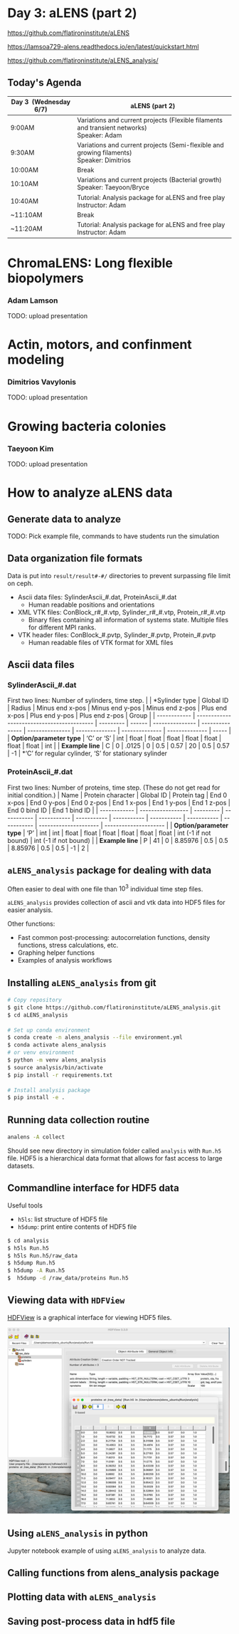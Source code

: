# Day 3: aLENS (part 2) 

https://github.com/flatironinstitute/aLENS

https://lamsoa729-alens.readthedocs.io/en/latest/quickstart.html

https://github.com/flatironinstitute/aLENS_analysis/


## Today's Agenda

| Day 3  (Wednesday 6/7) | aLENS (part 2) |
| --- | --- |
| 9:00AM | Variations and current projects (Flexible filaments and transient networks) <br /> Speaker: Adam | 
| 9:30AM | Variations and current projects (Semi-flexible and growing filaments) <br /> Speaker: Dimitrios |
| 10:00AM | Break |
| 10:10AM | Variations and current projects (Bacterial growth) <br /> Speaker: Taeyoon/Bryce|
| 10:40AM | Tutorial: Analysis package for aLENS and free play <br /> Instructor: Adam |
| ~11:10AM | Break|
| ~11:20AM | Tutorial: Analysis package for aLENS and free play <br /> Instructor: Adam |



# ChromaLENS: Long flexible biopolymers
### Adam Lamson
TODO: upload presentation



# Actin, motors, and confinment modeling
### Dimitrios Vavylonis
TODO: upload presentation



# Growing bacteria colonies
### Taeyoon Kim
TODO: upload presentation



# How to analyze aLENS data


## Generate data to analyze

TODO: Pick example file, commands to have students run the simulation


## Data organization file formats
Data is put into `result/result#-#/` directories to prevent surpassing file limit on ceph.

* Ascii data files: SylinderAscii_#.dat, ProteinAscii_#.dat
  * Human readable positions and orientations
* XML VTK files: ConBlock\_r#\_#.vtp, Sylinder\_r#\_#.vtp, Protein\_r#\_#.vtp
  * Binary files containing all information of systems state. Multiple files for different MPI ranks.
* VTK header files: ConBlock_#.pvtp, Sylinder_#.pvtp, Protein_#.pvtp
  * Human readable files of VTK format for XML files



## Ascii data files

### SylinderAscii_#.dat

First two lines: Number of sylinders, time step. 
| | *Sylinder type | Global ID | Radius | Minus end x-pos | Minus end y-pos | Minus end z-pos | Plus end x-pos | Plus end y-pos | Plus end z-pos | Group |
| ------------ | ------------------------------------------ | --------- | ------ | --------------- | --------------- | --------------- | -------------- | -------------- | -------------- | ----- |
| **Option/parameter type** | ‘C’  or ‘S’ | int | float | float | float | float | float | float | float | int |
| **Example line** | C | 0 | .0125 | 0 | 0.5 | 0.57 | 20 | 0.5 | 0.57 | -1 |
*‘C’ for regular cylinder, ‘S’ for stationary sylinder

### ProteinAscii_#.dat
First two lines: Number of proteins, time step. (These do not get read for initial condition.)
| Name | Protein character | Global ID | Protein tag | End 0 x-pos | End 0 y-pos | End 0 z-pos | End 1 x-pos | End 1 y-pos | End 1 z-pos | End 0 bind ID | End 1 bind ID |
| ------------ | ----------------- | --------- | ----------- | ----------- | ----------- | ----------- | ----------- | ----------- | ----------- | --------------------- | --------------------- |
| **Option/parameter type** | ‘P’ | int | int | float | float | float | float | float | float | int (-1 if not bound) | int (-1 if not bound) |
| **Example line** | P | 41 | 0 | 8.85976 | 0.5 | 0.5 | 8.85976 | 0.5 | 0.5 | -1 | 2 |


## `aLENS_analysis` package for dealing with data
Often easier to deal with one file than $10^3$ individual time step files.

`aLENS_analysis` provides collection of ascii and vtk data into HDF5 files for easier analysis.

Other functions:
* Fast common post-processing: autocorrelation functions, density functions, stress calculations, etc.
* Graphing helper functions
* Examples of analysis workflows


## Installing `aLENS_analysis` from git

```bash
# Copy repository
$ git clone https://github.com/flatironinstitute/aLENS_analysis.git
$ cd aLENS_analysis

# Set up conda environment
$ conda create -n alens_analysis --file environment.yml
$ conda activate alens_analysis
# or venv environment
$ python -m venv alens_analysis
$ source analysis/bin/activate
$ pip install -r requirements.txt

# Install analysis package
$ pip install -e .

```
<!-- TODO Make sure that this is easy to install and set up -->


## Running data collection routine

```bash
analens -A collect
```
Should see new directory in simulation folder called `analysis` with `Run.h5` file.
HDF5 is a hierarchical data format that allows for fast access to large datasets.
<!-- TODO get picture of data -->


## Commandline interface for HDF5 data

Useful tools
* `h5ls`: list structure of HDF5 file
* `h5dump`: print entire contents of HDF5 file

```bash
$ cd analysis
$ h5ls Run.h5
$ h5ls Run.h5/raw_data
$ h5dump Run.h5
$ h5dump -A Run.h5
$  h5dump -d /raw_data/proteins Run.h5
 ```


## Viewing data with `HDFView`
[HDFView](https://www.hdfgroup.org/downloads/hdfview/) is a graphical interface for viewing HDF5 files.
 
  <img src="images/hdfview_screenshot.png" alt="hdfview of proteins" width="500"/>   


## Using `aLENS_analysis` in python

Jupyter notebook example of using `aLENS_analysis` to analyze data.


## Calling functions from alens_analysis package


## Plotting data with `aLENS_analysis`


## Saving post-process data in hdf5 file






<!-- Things to also talk about:
Slowness of ceph
Zipping files 
-->


